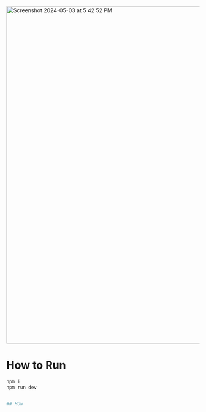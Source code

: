 <img width="882" alt="Screenshot 2024-05-03 at 5 42 52 PM" src="https://github.com/byarpar/react_portfolio_byarpar/assets/109275887/b13b3e91-3416-45ca-b667-51fa7ffd4a06">

# How to Run

```bash 
npm i
npm run dev


## How
